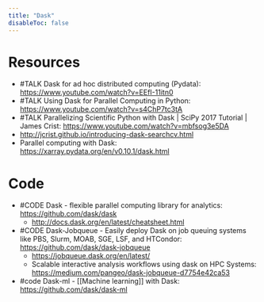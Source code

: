 ```yaml
---
title: "Dask"
disableToc: false 
---
```


# Resources
- #TALK Dask for ad hoc distributed computing (Pydata): https://www.youtube.com/watch?v=EEfI-11itn0
- #TALK Using Dask for Parallel Computing in Python: https://www.youtube.com/watch?v=s4ChP7tc3tA
- #TALK Parallelizing Scientific Python with Dask | SciPy 2017 Tutorial | James Crist: https://www.youtube.com/watch?v=mbfsog3e5DA
- http://jcrist.github.io/introducing-dask-searchcv.html
- Parallel computing with Dask: https://xarray.pydata.org/en/v0.10.1/dask.html


# Code
- #CODE Dask - flexible parallel computing library for analytics: https://github.com/dask/dask
	- http://docs.dask.org/en/latest/cheatsheet.html
- #CODE Dask-Jobqueue - Easily deploy Dask on job queuing systems like PBS, Slurm, MOAB, SGE, LSF, and HTCondor: https://github.com/dask/dask-jobqueue
	- https://jobqueue.dask.org/en/latest/
	- Scalable interactive analysis workflows using dask on HPC Systems: https://medium.com/pangeo/dask-jobqueue-d7754e42ca53
- #code Dask-ml - [[Machine learning]] with Dask: https://github.com/dask/dask-ml


